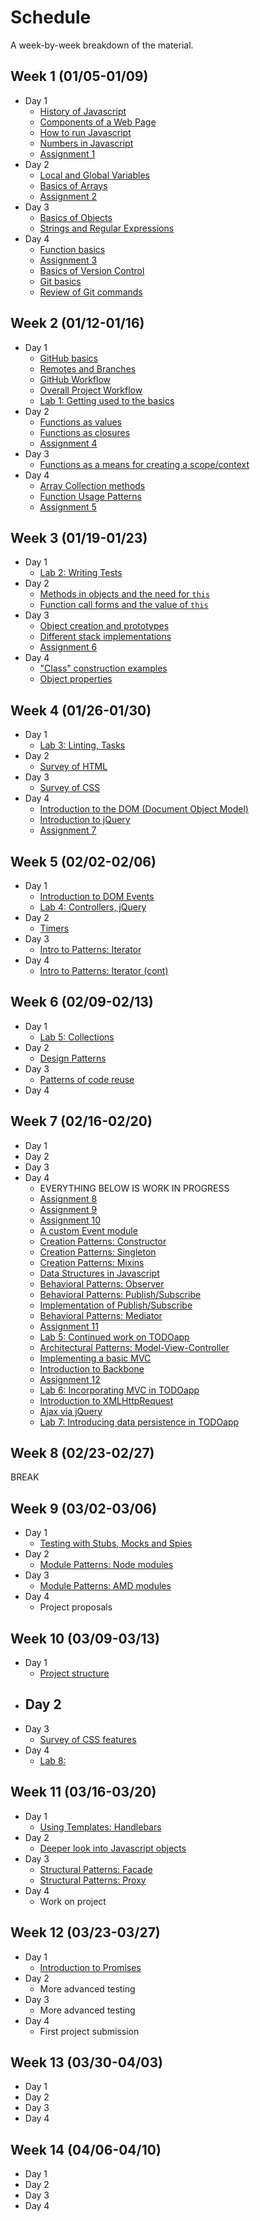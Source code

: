 # Schedule

A week-by-week breakdown of the material.

## Week  1 (01/05-01/09)

- Day 1
    - [History of Javascript](notes/history.md)
    - [Components of a Web Page](notes/page_components.md)
    - [How to run Javascript](notes/how_to_run.md)
    - [Numbers in Javascript](notes/numbers.md)
    - [Assignment 1](assignments/1.md)
- Day 2
    - [Local and Global Variables](notes/local_vs_global.md)
    - [Basics of Arrays](notes/array_basics.md)
    - [Assignment 2](assignments/2.md)
- Day 3
    - [Basics of Objects](notes/object_basics.md)
    - [Strings and Regular Expressions](notes/strings_and_re.md)
- Day 4
    - [Function basics](notes/functions_basic.md)
    - [Assignment 3](assignments/3.md)
    - [Basics of Version Control](notes/git_version_control.md)
    - [Git basics](notes/git_basics.md)
    - [Review of Git commands](notes/git_commands_review.md)

## Week  2 (01/12-01/16)

- Day 1
    - [GitHub basics](notes/github_basics.md)
    - [Remotes and Branches](notes/git_remotes_branches.md)
    - [GitHub Workflow](notes/github_workflow.md)
    - [Overall Project Workflow](notes/project_workflow.md)
    - [Lab 1: Getting used to the basics](labs/1.md)
- Day 2
    - [Functions as values](notes/function_values.md)
    - [Functions as closures](notes/function_closures.md)
    - [Assignment 4](assignments/4.md)
- Day 3
    - [Functions as a means for creating a scope/context](notes/functions_for_scope.md)
- Day 4
    - [Array Collection methods](notes/array_collection_methods.md)
    - [Function Usage Patterns](notes/function_usage_patterns.md)
    - [Assignment 5](assignments/5.md)

## Week  3 (01/19-01/23)

- Day 1
    - [Lab 2: Writing Tests](labs/2.md)
- Day 2
    - [Methods in objects and the need for `this`](notes/object_methods.md)
    - [Function call forms and the value of `this`](notes/function_calls_and_this.md)
- Day 3
    - [Object creation and prototypes](notes/object_creation_prototypes.md)
    - [Different stack implementations](notes/stack_various.md)
    - [Assignment 6](assignments/6.md)
- Day 4
    - ["Class" construction examples](notes/class_construction.md)
    - [Object properties](notes/object_properties.md)

## Week  4 (01/26-01/30)

- Day 1
    - [Lab 3: Linting, Tasks](labs/3.md)
- Day 2
    - [Survey of HTML](notes/html_survey.md)
- Day 3
    - [Survey of CSS](notes/css_survey.md)
- Day 4
    - [Introduction to the DOM (Document Object Model)](notes/dom_intro.md)
    - [Introduction to jQuery](notes/jquery_intro.md)
    - [Assignment 7](assignments/7.md)

## Week  5 (02/02-02/06)

- Day 1
    - [Introduction to DOM Events](notes/events_intro.md)
    - [Lab 4: Controllers, jQuery](labs/4.md)
- Day 2
    - [Timers](notes/events_timers.md)
- Day 3
    - [Intro to Patterns: Iterator](notes/patterns_iterator.md)
- Day 4
    - [Intro to Patterns: Iterator (cont)](notes/patterns_iterator.md)

## Week  6 (02/09-02/13)

- Day 1
    - [Lab 5: Collections](labs/5.md)
- Day 2
    - [Design Patterns](notes/design_patterns.md)
- Day 3
    - [Patterns of code reuse](notes/code_reuse.md)
- Day 4

## Week  7 (02/16-02/20)

- Day 1
- Day 2
- Day 3
- Day 4
    - EVERYTHING BELOW IS WORK IN PROGRESS
    - [Assignment 8](assignments/8.md)
    - [Assignment 9](assignments/9.md)
    - [Assignment 10](assignments/10.md)
    - [A custom Event module](notes/event_custom.md)
    - [Creation Patterns: Constructor](notes/pattern_constructor.md)
    - [Creation Patterns: Singleton](notes/pattern_singleton.md)
    - [Creation Patterns: Mixins](notes/pattern_mixin.md)
    - [Data Structures in Javascript](notes/data_structures.md)
    - [Behavioral Patterns: Observer](notes/pattern_observer.md)
    - [Behavioral Patterns: Publish/Subscribe](notes/pattern_pubsub.md)
    - [Implementation of Publish/Subscribe](notes/pubsub_implementation.md)
    - [Behavioral Patterns: Mediator](notes/pattern_mediator.md)
    - [Assignment 11](assignments/11.md)
    - [Lab 5: Continued work on TODOapp](labs/5.md)
    - [Architectural Patterns: Model-View-Controller](notes/pattern_mvc.md)
    - [Implementing a basic MVC](notes/mvc_implement.md)
    - [Introduction to Backbone](notes/backbone.md)
    - [Assignment 12](assignments/12.md)
    - [Lab 6: Incorporating MVC in TODOapp](labs/6.md)
    - [Introduction to XMLHttpRequest](notes/xhr_intro.md)
    - [Ajax via jQuery](notes/xhr_jquery.md)
    - [Lab 7: Introducing data persistence in TODOapp](labs/7.md)

## Week  8 (02/23-02/27)

BREAK

## Week  9 (03/02-03/06)

- Day 1
    - [Testing with Stubs, Mocks and Spies](notes/test_stubs.md)
- Day 2
    - [Module Patterns: Node modules](notes/pattern_module.md)
- Day 3
    - [Module Patterns: AMD modules](notes/pattern_amd.md)
- Day 4
    - Project proposals

## Week 10 (03/09-03/13)

- Day 1
    - [Project structure](notes/project.md)
- Day 2
    -
- Day 3
    - [Survey of CSS features](notes/css_survey.md)
- Day 4
    - [Lab 8: ](labs/8.md)

## Week 11 (03/16-03/20)

- Day 1
    - [Using Templates: Handlebars](notes/templates.md)
- Day 2
    - [Deeper look into Javascript objects](notes/object_deeper.md)
- Day 3
    - [Structural Patterns: Facade](notes/pattern_facade.md)
    - [Structural Patterns: Proxy](notes/pattern_proxy.md)
- Day 4
    - Work on project

## Week 12 (03/23-03/27)

- Day 1
    - [Introduction to Promises](notes/promises.md)
- Day 2
    - More advanced testing
- Day 3
    - More advanced testing
- Day 4
    - First project submission

## Week 13 (03/30-04/03)

- Day 1
- Day 2
- Day 3
- Day 4

## Week 14 (04/06-04/10)

- Day 1
- Day 2
- Day 3
- Day 4
